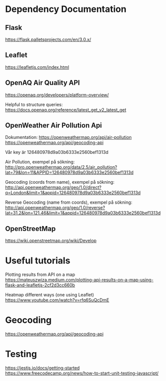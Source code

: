 # Dependency Documentation
## Flask
https://flask.palletsprojects.com/en/3.0.x/

## Leaflet
https://leafletjs.com/index.html

## OpenAQ Air Quality API
https://openaq.org/developers/platform-overview/

Helpful to structure queries:
https://docs.openaq.org/reference/latest_get_v2_latest_get

## OpenWeather Air Pollution Api
Dokumentation:
https://openweathermap.org/api/air-pollution
https://openweathermap.org/api/geocoding-api

Vår key är 126480978d9a03b6333e2560bef1313d

Air Pollution, exempel på sökning:
http://pro.openweathermap.org/data/2.5/air_pollution?lat=79&lon=11&APPID=126480978d9a03b6333e2560bef1313d

Geocoding (coords from name), exempel på sökning:
http://api.openweathermap.org/geo/1.0/direct?q=London&limit=1&appid=126480978d9a03b6333e2560bef1313d

Reverse Geocoding (name from coords), exempel på sökning:
http://api.openweathermap.org/geo/1.0/reverse?lat=31.2&lon=121.46&limit=1&appid=126480978d9a03b6333e2560bef1313d

## OpenStreetMap
https://wiki.openstreetmap.org/wiki/Develop

# Useful tutorials
Plotting results from API on a map
https://mateuszwiza.medium.com/plotting-api-results-on-a-map-using-flask-and-leafletjs-2cf2d3cc660b

Heatmap different ways (one using Leaflet)
https://www.youtube.com/watch?v=rfq6SuQcDmE

# Geocoding
https://openweathermap.org/api/geocoding-api

# Testing
https://jestjs.io/docs/getting-started
https://www.freecodecamp.org/news/how-to-start-unit-testing-javascript/
